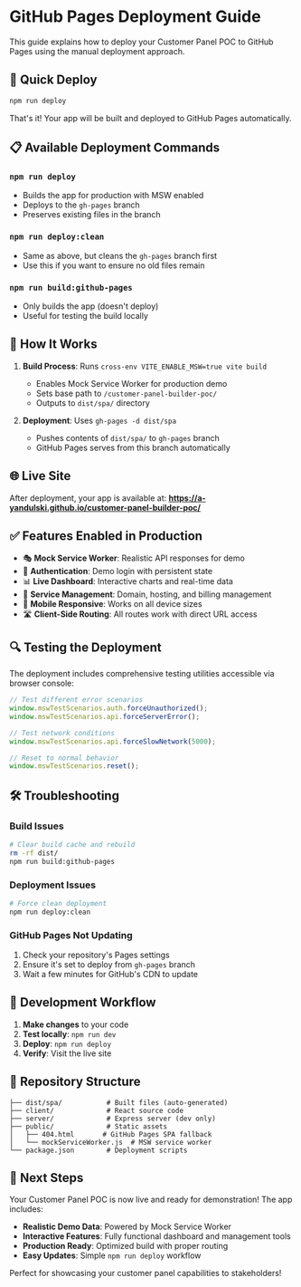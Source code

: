 # GitHub Pages Deployment Guide

This guide explains how to deploy your Customer Panel POC to GitHub Pages using the manual deployment approach.

## 🚀 Quick Deploy

```bash
npm run deploy
```

That's it! Your app will be built and deployed to GitHub Pages automatically.

## 📋 Available Deployment Commands

### `npm run deploy`
- Builds the app for production with MSW enabled
- Deploys to the `gh-pages` branch
- Preserves existing files in the branch

### `npm run deploy:clean`
- Same as above, but cleans the `gh-pages` branch first
- Use this if you want to ensure no old files remain

### `npm run build:github-pages`
- Only builds the app (doesn't deploy)
- Useful for testing the build locally

## 🔧 How It Works

1. **Build Process**: Runs `cross-env VITE_ENABLE_MSW=true vite build`
   - Enables Mock Service Worker for production demo
   - Sets base path to `/customer-panel-builder-poc/`
   - Outputs to `dist/spa/` directory

2. **Deployment**: Uses `gh-pages -d dist/spa`
   - Pushes contents of `dist/spa/` to `gh-pages` branch
   - GitHub Pages serves from this branch automatically

## 🌐 Live Site

After deployment, your app is available at:
**https://a-yandulski.github.io/customer-panel-builder-poc/**

## ✅ Features Enabled in Production

- 🎭 **Mock Service Worker**: Realistic API responses for demo
- 🔐 **Authentication**: Demo login with persistent state
- 📊 **Live Dashboard**: Interactive charts and real-time data
- 🔧 **Service Management**: Domain, hosting, and billing management
- 📱 **Mobile Responsive**: Works on all device sizes
- 🛣️ **Client-Side Routing**: All routes work with direct URL access

## 🔍 Testing the Deployment

The deployment includes comprehensive testing utilities accessible via browser console:

```javascript
// Test different error scenarios
window.mswTestScenarios.auth.forceUnauthorized();
window.mswTestScenarios.api.forceServerError();

// Test network conditions
window.mswTestScenarios.api.forceSlowNetwork(5000);

// Reset to normal behavior
window.mswTestScenarios.reset();
```

## 🛠️ Troubleshooting

### Build Issues
```bash
# Clear build cache and rebuild
rm -rf dist/
npm run build:github-pages
```

### Deployment Issues
```bash
# Force clean deployment
npm run deploy:clean
```

### GitHub Pages Not Updating
1. Check your repository's Pages settings
2. Ensure it's set to deploy from `gh-pages` branch
3. Wait a few minutes for GitHub's CDN to update

## 🔄 Development Workflow

1. **Make changes** to your code
2. **Test locally**: `npm run dev`
3. **Deploy**: `npm run deploy`
4. **Verify**: Visit the live site

## 📁 Repository Structure

```
├── dist/spa/           # Built files (auto-generated)
├── client/             # React source code
├── server/             # Express server (dev only)
├── public/             # Static assets
│   ├── 404.html       # GitHub Pages SPA fallback
│   └── mockServiceWorker.js  # MSW service worker
└── package.json        # Deployment scripts
```

## 🎯 Next Steps

Your Customer Panel POC is now live and ready for demonstration! The app includes:

- **Realistic Demo Data**: Powered by Mock Service Worker
- **Interactive Features**: Fully functional dashboard and management tools
- **Production Ready**: Optimized build with proper routing
- **Easy Updates**: Simple `npm run deploy` workflow

Perfect for showcasing your customer panel capabilities to stakeholders!
